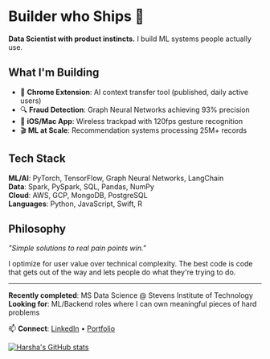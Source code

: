 # Builder who Ships 🚀

**Data Scientist with product instincts.** I build ML systems people actually use.

## What I'm Building
- 🎯 **Chrome Extension**: AI context transfer tool (published, daily active users)
- 🔍 **Fraud Detection**: Graph Neural Networks achieving 93% precision 
- 📱 **iOS/Mac App**: Wireless trackpad with 120fps gesture recognition
- 🎬 **ML at Scale**: Recommendation systems processing 25M+ records

## Tech Stack
**ML/AI**: PyTorch, TensorFlow, Graph Neural Networks, LangChain  
**Data**: Spark, PySpark, SQL, Pandas, NumPy  
**Cloud**: AWS, GCP, MongoDB, PostgreSQL  
**Languages**: Python, JavaScript, Swift, R  

## Philosophy
*"Simple solutions to real pain points win."* 

I optimize for user value over technical complexity. The best code is code that gets out of the way and lets people do what they're trying to do.

---

**Recently completed**: MS Data Science @ Stevens Institute of Technology  
**Looking for**: ML/Backend roles where I can own meaningful pieces of hard problems

📫 **Connect**: [LinkedIn](https://www.linkedin.com/in/harshareddy018/) • [Portfolio](https://harshareddy832.github.io)

[![Harsha's GitHub stats](https://github-readme-stats.vercel.app/api?username=harshareddy832&show_icons=true&theme=default)](https://github.com/harshareddy832)
